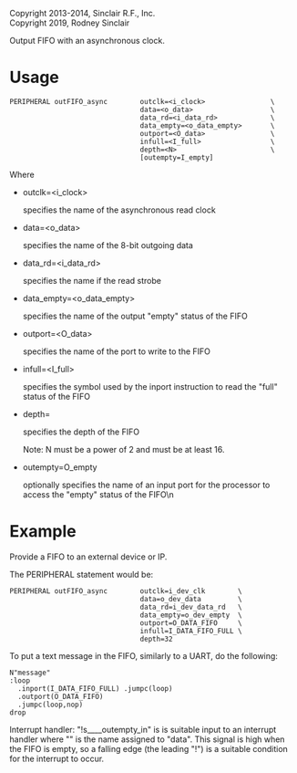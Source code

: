 Copyright 2013-2014, Sinclair R.F., Inc.<br/>
Copyright 2019, Rodney Sinclair

Output FIFO with an asynchronous clock.

Usage
=====

```
PERIPHERAL outFIFO_async        outclk=<i_clock>                \
                                data=<o_data>                   \
                                data_rd=<i_data_rd>             \
                                data_empty=<o_data_empty>       \
                                outport=<O_data>                \
                                infull=<I_full>                 \
                                depth=<N>                       \
                                [outempty=I_empty]
```

Where

- outclk=<i_clock>

  specifies the name of the asynchronous read clock

- data=<o_data>

  specifies the name of the 8-bit outgoing data

- data_rd=<i_data_rd>

  specifies the name if the read strobe

- data_empty=<o_data_empty>

  specifies the name of the output "empty" status of the FIFO

- outport=<O_data>

  specifies the name of the port to write to the FIFO

- infull=<I_full>

  specifies the symbol used by the inport instruction to read the "full" status
  of the FIFO

- depth=<N>

  specifies the depth of the FIFO

  Note:  N must be a power of 2 and must be at least 16.

- outempty=O_empty

  optionally specifies the name of an input port for the processor to access the
  "empty" status of the FIFO\n

Example
=======

Provide a FIFO to an external device or IP.

The PERIPHERAL statement would be:

```
PERIPHERAL outFIFO_async        outclk=i_dev_clk        \
                                data=o_dev_data         \
                                data_rd=i_dev_data_rd   \
                                data_empty=o_dev_empty  \
                                outport=O_DATA_FIFO     \
                                infull=I_DATA_FIFO_FULL \
                                depth=32
```

To put a text message in the FIFO, similarly to a UART, do the following:

```
N"message"
:loop
  .inport(I_DATA_FIFO_FULL) .jumpc(loop)
  .outport(O_DATA_FIFO)
  .jumpc(loop,nop)
drop
```

Interrupt handler:  "!s__<data>__outempty_in" is is suitable input to an
interrupt handler where "<data>" is the name assigned to "data".  This signal is
high when the FIFO is empty, so a falling edge (the leading "!") is a suitable
condition for the interrupt to occur.
